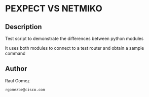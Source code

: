 # PEXPECT VS NETMIKO

## Description

Test script to demonstrate the differences between python modules

It uses both modules to connect to a test router and obtain a sample command

## Author

Raul Gomez

    rgomezbe@cisco.com